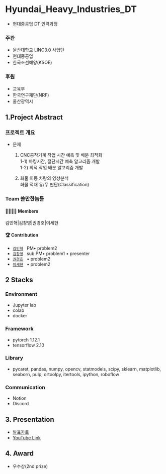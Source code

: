 # Hyundai_Heavy_Industries_DT

-   현대중공업 DT 인력과정

### 주관

-   울산대학교 LINC3.0 사업단
-   현대중공업
-   한국조선해양(KSOE)

### 후원

-   교육부
-   한국연구재단(NRF)
-   울산광역시

## 1.Project Abstract

### 프로젝트 개요

-   문제

    1. CNC공작기계 작업 시간 예측 및 배분 최적화<br>
       1-1) 마킹시간, 절단시간 예측 알고리즘 개발<br>
       1-2) 최적 작업 배분 알고리즘 개발

    2. 화물 이동 차량의 영상분석<br>
       화물 적재 유/무 판단(Classification)

### Team 쓸만한놈들

#### 👨‍👩‍👦‍👦 Members

김민혁|김창영|권경호|이세현

#### 🏆 Contribution

-   [`김민혁`]() &nbsp; PM• problem2
-   [`김창영`](https://github.com/ChangZero) &nbsp; sub PM• problem1 • presenter
-   [`권경호`]() &nbsp; • problem2
-   [`이세현`]() &nbsp; • problem2

## 2 Stacks

### Environment
- Jupyter lab
- colab
- docker

### Framework
- pytorch 1.12.1
- tensorflow 2.10

### Library
- pycaret, pandas, numpy, opencv, statmodels, scipy, sklearn, matplotlib, seaborn, pulp, ortoolpy, itertools, ipython, roboflow

### Communication
- Notion
- Discord

## 3. Presentation
- [발표자료](https://github.com/ChangZero/Hyundai_Heavy_Industries_DT/blob/main/%ED%98%84%EB%8C%80%EC%A4%91%EA%B3%B5%EC%97%85_DT_%EC%9D%B8%EB%A0%A5%EC%96%91%EC%84%B1%EA%B3%BC%EC%A0%95_%EC%B5%9C%EC%A2%85%EB%B0%9C%ED%91%9C%EC%9E%90%EB%A3%8C_%EC%97%85%EB%A1%9C%EB%93%9C%EC%9A%A9.pdf)
- [YouTube Link](https://youtu.be/G5zkH6HaRnk)

## 4. Award
- 우수상(2nd prize)
